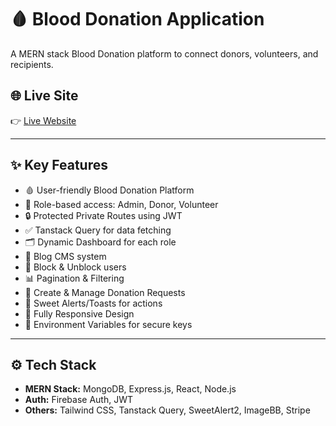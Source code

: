# 🩸 Blood Donation Application

A MERN stack Blood Donation platform to connect donors, volunteers, and recipients.



## 🌐 **Live Site**

👉 [Live Website](https://blood-donation-live-link.surge.sh/)

---

## ✨ **Key Features**

- 🩸 User-friendly Blood Donation Platform
- 👤 Role-based access: Admin, Donor, Volunteer
- 🔒 Protected Private Routes using JWT
- ✅ Tanstack Query for data fetching
- 🗂️ Dynamic Dashboard for each role
- 📃 Blog CMS system
- 🚫 Block & Unblock users
- 📊 Pagination & Filtering
- 🏥 Create & Manage Donation Requests
- 🔔 Sweet Alerts/Toasts for actions
- 📱 Fully Responsive Design
- 🔑 Environment Variables for secure keys

---

## ⚙️ **Tech Stack**

- **MERN Stack:** MongoDB, Express.js, React, Node.js
- **Auth:** Firebase Auth, JWT
- **Others:** Tailwind CSS, Tanstack Query, SweetAlert2, ImageBB, Stripe
